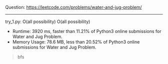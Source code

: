 Question: https://leetcode.com/problems/water-and-jug-problem/

---

try_1.py: O(all possibility) O(all possibility)

* Runtime: 3920 ms, faster than 11.21% of Python3 online submissions for Water and Jug Problem.
* Memory Usage: 78.6 MB, less than 20.52% of Python3 online submissions for Water and Jug Problem.

> bfs
